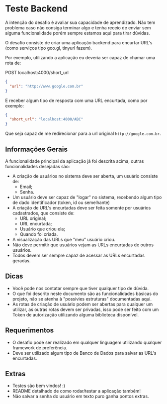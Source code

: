 # Teste Backend

A intenção do desafio é avaliar sua capacidade de aprendizado.
Não tem problema caso não consiga terminar algo e tenha receio de enviar sem alguma funcionalidade porém sempre
estamos aqui para tirar dúvidas.

O desafio consiste de criar uma aplicação backend para encurtar URL's (como serviços tipo goo.gl, tinyurl fazem).

Por exemplo, utilizando a aplicação eu deveria ser capaz de chamar uma rota de:

POST localhost:4000/short_url

```json
{
  "url": "http://www.google.com.br"
}
```

E receber algum tipo de resposta com uma URL encurtada, como por exemplo:

```json
{
  "short_url": "localhost:4000/ABC"
}
```

Que seja capaz de me redirecionar para a url original `http://google.com.br`.

## Informações Gerais

A funcionalidade principal da aplicação já foi descrita acima, outras funcionalidades desejadas são:

- A criação de usuários no sistema deve ser aberta, um usuário consiste de:
  - Email;
  - Senha.
- Um usuário deve ser capaz de "logar" no sistema, recebendo algum tipo de dado identificador (token, id ou semelhante)
- A criação de URL's encurtadas deve ser feita somente por usuários cadastrados, que consiste de:
  - URL original;
  - URL encurtada;
  - Usuário que criou ela;
  - Quando foi criada.
- A visualização das URLs que "meu" usuário criou.
- Não deve permitir que usuários vejam as URLs encurtadas de outros usuários.
- Todos devem ser sempre capaz de acessar as URLs encurtadas geradas.

## Dicas

- Você pode nos contatar sempre que tiver qualquer tipo de dúvida.
- O que foi descrito neste documento são as funcionalidades básicas do projeto, não se atenha à "possivies estruturas"
  documentadas aqui.
- As rotas de criação de usuário podem ser abertas para qualquer um utilizar, as outras rotas devem ser privadas,
  isso pode ser feito com um Token de autorização utilizando alguma biblioteca disponível.

## Requerimentos

- O desafio pode ser realizado em qualquer linguagem utilizando qualquer framework de preferência.
- Deve ser utilizado algum tipo de Banco de Dados para salvar as URL's encurtadas.

## Extras

- Testes são bem vindos! :)
- README detalhado de como rodar/testar a aplicação também!
- Não salvar a senha do usuário em texto puro ganha pontos extras.

